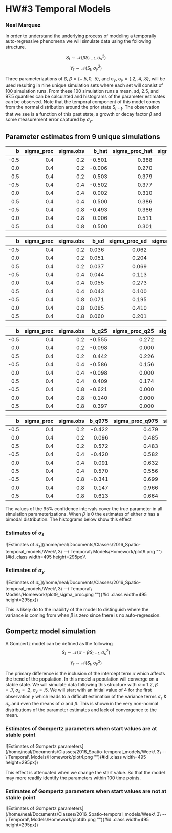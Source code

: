 # HW\#3 Temporal Models
### Neal Marquez

In order to understand the underlying process of modeling a temporally 
auto-regressive phenomena we will simulate data using the following 
structure.

$$
S_{t} \sim \mathcal{N}(\beta S_{t-1}, \sigma^{2}_{s})
$$
$$
Y_{t} \sim \mathcal{N}(S_{t}, \sigma^{2}_{y})
$$

Three parameterizations of $\beta$, $\beta = \{-.5, 0, .5\}$, and 
$\sigma_{y}$, $\sigma_{y} = \{.2, .4, .8\}$, will be used resulting in nine 
unique simulation sets where each set will consist of 100 simulation runs.
From these 100 simulation runs a mean, sd, 2.5, and 97.5 quantiles can be 
calculated and histograms of the parameter estimates can be observed.
Note that the temporal component of this model comes from the normal distribution 
around the prior state $S_{t-1}$. The observation that we see is a function of this 
past state, a growth or decay factor $\beta$ and some measurement error captured 
by $\sigma_{y}$.


## Parameter estimates from 9 unique simulations  

|    b| sigma_proc| sigma.obs|  b_hat| sigma_proc_hat| sigma_obs_hat|
|----:|----------:|---------:|------:|--------------:|-------------:|
| -0.5|        0.4|       0.2| -0.501|          0.388|         0.170|
|  0.0|        0.4|       0.2| -0.006|          0.270|         0.200|
|  0.5|        0.4|       0.2|  0.503|          0.379|         0.198|
| -0.5|        0.4|       0.4| -0.502|          0.377|         0.391|
|  0.0|        0.4|       0.4|  0.002|          0.310|         0.285|
|  0.5|        0.4|       0.4|  0.500|          0.386|         0.382|
| -0.5|        0.4|       0.8| -0.493|          0.386|         0.774|
|  0.0|        0.4|       0.8|  0.006|          0.511|         0.428|
|  0.5|        0.4|       0.8|  0.500|          0.301|         0.808|

|    b| sigma_proc| sigma.obs|  b_sd| sigma_proc_sd| sigma_obs_sd|
|----:|----------:|---------:|-----:|-------------:|------------:|
| -0.5|        0.4|       0.2| 0.036|         0.062|        0.111|
|  0.0|        0.4|       0.2| 0.051|         0.204|        0.209|
|  0.5|        0.4|       0.2| 0.037|         0.069|        0.100|
| -0.5|        0.4|       0.4| 0.044|         0.113|        0.119|
|  0.0|        0.4|       0.4| 0.055|         0.273|        0.268|
|  0.5|        0.4|       0.4| 0.043|         0.100|        0.111|
| -0.5|        0.4|       0.8| 0.071|         0.195|        0.123|
|  0.0|        0.4|       0.8| 0.085|         0.410|        0.424|
|  0.5|        0.4|       0.8| 0.060|         0.201|        0.104|

|    b| sigma_proc| sigma.obs|  b_q25| sigma_proc_q25| sigma_obs_q25|
|----:|----------:|---------:|------:|--------------:|-------------:|
| -0.5|        0.4|       0.2| -0.555|          0.272|         0.000|
|  0.0|        0.4|       0.2| -0.098|          0.000|         0.000|
|  0.5|        0.4|       0.2|  0.442|          0.226|         0.000|
| -0.5|        0.4|       0.4| -0.586|          0.156|         0.071|
|  0.0|        0.4|       0.4| -0.098|          0.000|         0.000|
|  0.5|        0.4|       0.4|  0.409|          0.174|         0.141|
| -0.5|        0.4|       0.8| -0.621|          0.000|         0.479|
|  0.0|        0.4|       0.8| -0.140|          0.000|         0.000|
|  0.5|        0.4|       0.8|  0.397|          0.000|         0.617|

|    b| sigma_proc| sigma.obs| b_q975| sigma_proc_q975| sigma_obs_q975|
|----:|----------:|---------:|------:|---------------:|--------------:|
| -0.5|        0.4|       0.2| -0.422|           0.479|          0.338|
|  0.0|        0.4|       0.2|  0.096|           0.485|          0.482|
|  0.5|        0.4|       0.2|  0.572|           0.483|          0.365|
| -0.5|        0.4|       0.4| -0.420|           0.582|          0.560|
|  0.0|        0.4|       0.4|  0.091|           0.632|          0.620|
|  0.5|        0.4|       0.4|  0.570|           0.556|          0.543|
| -0.5|        0.4|       0.8| -0.341|           0.699|          0.973|
|  0.0|        0.4|       0.8|  0.147|           0.966|          0.985|
|  0.5|        0.4|       0.8|  0.613|           0.664|          0.966|


The values of the 95% confidence intervals cover the true parameter in all 
simulation parameterizations. When $\beta$ is 0 the estimates of either $\sigma$ 
has a bimodal distribution. The histograms below show this effect

### Estimates of $\sigma_{s}$
![Estimates of $\sigma_{s}$](/home/neal/Documents/Classes/2016_Spatio-temporal_models/Week\ 3\ --\ Temporal\ Models/Homework/plot9.png  ""){#id .class width=495 height=295px}\  

### Estimates of $\sigma_{y}$
![Estimates of $\sigma_{y}$](/home/neal/Documents/Classes/2016_Spatio-temporal_models/Week\ 3\ --\ Temporal\ Models/Homework/plot9_sigma_proc.png  ""){#id .class width=495 height=295px}\  

This is likely do to the inability of the model to distinguish where the 
variance is coming from when $\beta$ is zero since there is no 
auto-regression. 

## Gompertz model simulation  

A Gompertz model can be defined as the following  
$$
S_{t} \sim \mathcal{N}(\alpha + \beta S_{t-1}, \sigma^{2}_{s})
$$
$$
Y_{t} \sim \mathcal{N}(S_{t}, \sigma^{2}_{y})
$$

The primary difference is the inclusion of the intercept term $\alpha$ which affects the trend of the population. 
In this model a population will converge on a stable state. We will simulate 
data following this structure with $\alpha = 1.2$, $\beta = .7$, 
$\sigma_{s} = .2$, $\sigma_{y} = .5$. We will start with an initial value of 
4 for the first observation $y$ which leads to a difficult estimation of the 
variance terms $\sigma_{s}$ & $\sigma_{y}$ and even the means of $\alpha$ and 
$\beta$. This is shown in the very non-normal distributions of the parameter 
estimates and lack of convergence to the mean.
 
### Estimates of Gompertz parameters when start values are at stable point 
![Estimates of Gompertz parameters](/home/neal/Documents/Classes/2016_Spatio-temporal_models/Week\ 3\ --\ Temporal\ Models/Homework/plot4.png  ""){#id .class width=495 height=295px}\  

This effect is attenuated when we change the start value. So that the model may more readily identify 
the parameters within 100 time points.

### Estimates of Gompertz parameters when start values are not at stable point  
![Estimates of Gompertz parameters](/home/neal/Documents/Classes/2016_Spatio-temporal_models/Week\ 3\ --\ Temporal\ Models/Homework/plot4b.png  ""){#id .class width=495 height=295px}\  